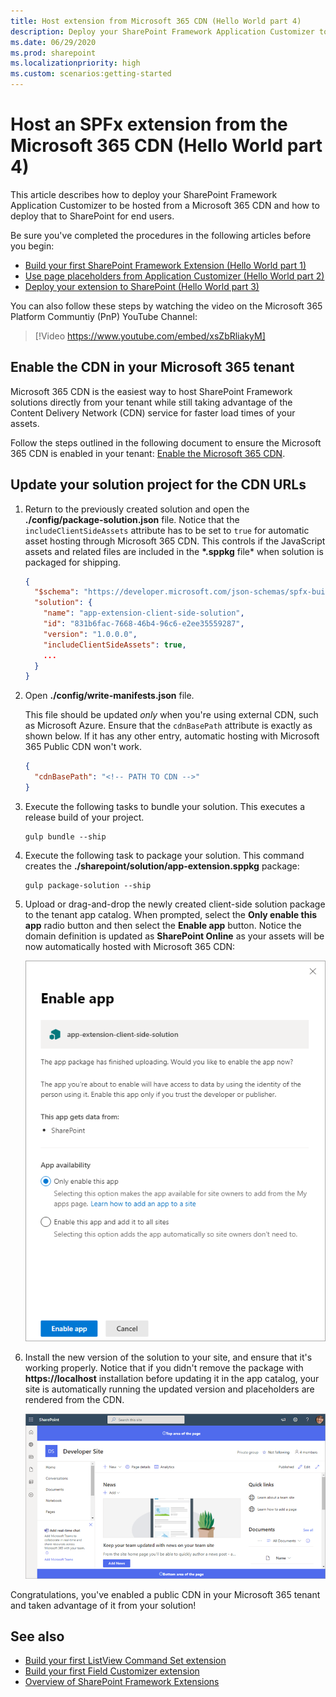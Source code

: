 ```yaml
---
title: Host extension from Microsoft 365 CDN (Hello World part 4)
description: Deploy your SharePoint Framework Application Customizer to be hosted from a Microsoft 365 CDN and deploy that to SharePoint for end users.
ms.date: 06/29/2020
ms.prod: sharepoint
ms.localizationpriority: high
ms.custom: scenarios:getting-started
---
```


# Host an SPFx extension from the Microsoft 365 CDN (Hello World part 4)

This article describes how to deploy your SharePoint Framework Application Customizer to be hosted from a Microsoft 365 CDN and how to deploy that to SharePoint for end users.

Be sure you've completed the procedures in the following articles before you begin:

- [Build your first SharePoint Framework Extension (Hello World part 1)](./build-a-hello-world-extension.md)
- [Use page placeholders from Application Customizer (Hello World part 2)](./using-page-placeholder-with-extensions.md)
- [Deploy your extension to SharePoint (Hello World part 3)](./serving-your-extension-from-sharepoint.md)

You can also follow these steps by watching the video on the Microsoft 365 Platform Communtiy (PnP) YouTube Channel:

> [!Video https://www.youtube.com/embed/xsZbRliakyM]

## Enable the CDN in your Microsoft 365 tenant

Microsoft 365 CDN is the easiest way to host SharePoint Framework solutions directly from your tenant while still taking advantage of the Content Delivery Network (CDN) service for faster load times of your assets.

Follow the steps outlined in the following document to ensure the Microsoft 365 CDN is enabled in your tenant: [Enable the Microsoft 365 CDN](../../enable-Microsoft-365-content-delivery-network.md).

## Update your solution project for the CDN URLs

1. Return to the previously created solution and open the **./config/package-solution.json** file. Notice that the `includeClientSideAssets` attribute has to be set to `true` for automatic asset hosting through Microsoft 365 CDN. This controls if the JavaScript assets and related files are included in the **\*.sppkg** file* when solution is packaged for shipping.

    ```json
    {
      "$schema": "https://developer.microsoft.com/json-schemas/spfx-build/package-solution.schema.json",
      "solution": {
        "name": "app-extension-client-side-solution",
        "id": "831b6fac-7668-46b4-96c6-e2ee35559287",
        "version": "1.0.0.0",
        "includeClientSideAssets": true,
        ...
      }
    }
    ```

1. Open **./config/write-manifests.json** file.

    This file should be updated *only* when you're using external CDN, such as Microsoft Azure. Ensure that the `cdnBasePath` attribute is exactly as shown below. If it has any other entry, automatic hosting with Microsoft 365 Public CDN won't work.

    ```json
    {
      "cdnBasePath": "<!-- PATH TO CDN -->"
    }
    ```

1. Execute the following tasks to bundle your solution. This executes a release build of your project.

    ```console
    gulp bundle --ship
    ```

1. Execute the following task to package your solution. This command creates the **./sharepoint/solution/app-extension.sppkg** package:

    ```console
    gulp package-solution --ship
    ```

1. Upload or drag-and-drop the newly created client-side solution package to the tenant app catalog. When prompted, select the **Only enable this app** radio button and then select the **Enable app** button. Notice the domain definition is updated as **SharePoint Online** as your assets will be now automatically hosted with Microsoft 365 CDN:

    ![App catalog Trust Dialog with path to CDN endpoint](../../../images/ext-app-approve-cdn-address.png)

1. Install the new version of the solution to your site, and ensure that it's working properly. Notice that if you didn't remove the package with **https://localhost** installation before updating it in the app catalog, your site is automatically running the updated version and placeholders are rendered from the CDN.

    ![Custom header and footer elements rendered in the page](../../../images/ext-app-header-footer-visible.png)

Congratulations, you've enabled a public CDN in your Microsoft 365 tenant and taken advantage of it from your solution!

## See also

- [Build your first ListView Command Set extension](./building-simple-cmdset-with-dialog-api.md)
- [Build your first Field Customizer extension](./building-simple-field-customizer.md)
- [Overview of SharePoint Framework Extensions](../overview-extensions.md)
